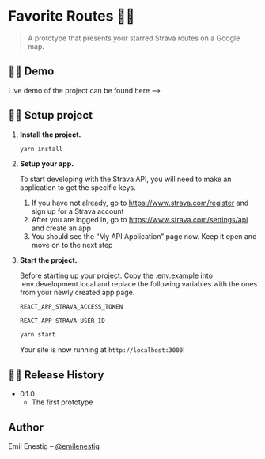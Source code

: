 # Favorite Routes 🏃‍♂️

> A prototype that presents your starred Strava routes on a Google map.

## 🧘‍♂️ Demo

Live demo of the project can be found here —>

## 🏋️‍♀️ Setup project

1.  **Install the project.**

    ```sh
    yarn install
    ```

2.  **Setup your app.**

    To start developing with the Strava API, you will need to make an application to get the specific keys.

    1. If you have not already, go to https://www.strava.com/register and sign up for a Strava account
    2. After you are logged in, go to https://www.strava.com/settings/api and create an app
    3. You should see the “My API Application” page now. Keep it open and move on to the next step

3.  **Start the project.**

    Before starting up your project. Copy the .env.example into .env.development.local and replace the following variables with the ones from your newly created app page.

    `REACT_APP_STRAVA_ACCESS_TOKEN`

    `REACT_APP_STRAVA_USER_ID`

    ```sh
    yarn start
    ```

    Your site is now running at `http://localhost:3000`!

## 🤸‍♀️ Release History

- 0.1.0
  - The first prototype

## Author

Emil Enestig – [@emilenestig](https://twitter.com/emilenestig)
